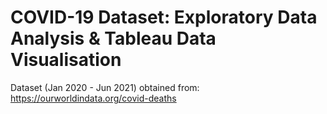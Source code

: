 # COVID-19 Dataset: Exploratory Data Analysis & Tableau Data Visualisation

Dataset (Jan 2020 - Jun 2021) obtained from: https://ourworldindata.org/covid-deaths
